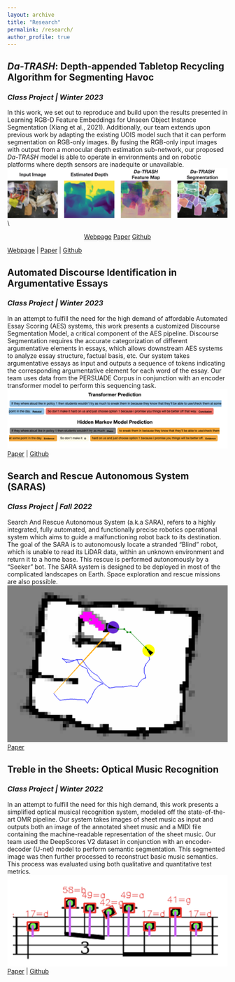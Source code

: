 ```yaml
---
layout: archive
title: "Research"
permalink: /research/
author_profile: true
---
```


## *Da-TRASH*: Depth-appended Tabletop Recycling Algorithm for Segmenting Havoc
### *Class Project | Winter 2023*
In this work, we set out to reproduce and build upon the results presented in Learning RGB-D Feature Embeddings for Unseen Object Instance Segmentation (Xiang et al., 2021). Additionally, our team extends upon previous work by adapting the existing UOIS model such that it can perform segmentation on RGB-only images. By fusing the RGB-only input images with output from a monocular depth estimation sub-network, our proposed *Da-TRASH* model is able to operate in environments and on robotic platforms where depth sensors are inadequite or unavailable. \
![Da-TRASH](../images/da_trash_qual.jpg) \

<div markdown="0" align="center">
    <a href="https://deeprob.org/w23/reports/da-trash/" class="btn btn--info">Webpage</a>
    <a href="../files/Da-TRASH.pdf" class="btn btn--info">Paper</a>
    <a href="https://github.com/schefferac2020/Da-TRASH" class="btn btn--info">Github</a>
</div>

[Webpage](https://deeprob.org/w23/reports/da-trash/) | [Paper](../files/Da-TRASH.pdf) | [Github](https://github.com/schefferac2020/Da-TRASH)

## Automated Discourse Identification in Argumentative Essays
### *Class Project | Winter 2023*
In an attempt to fulfill the need for the high demand of affordable Automated Essay Scoring (AES) systems, this work presents a customized Discourse Segmentation Model, a critical component of the AES pipeline. Discourse Segmentation requires the accurate categorization of different argumentative elements in essays, which allows downstream AES systems to analyze essay structure, factual basis, etc. Our system takes argumentative essays as input and outputs a sequence of tokens indicating the corresponding argumentative element for each word of the essay. Our team uses data from the PERSUADE Corpus in conjunction with an encoder transformer model to perform this sequencing task. \
![NLP](../images/NLP_qualitative.png) \
[Paper](../files/NLP.pdf) | [Github](https://github.com/schefferac2020/EssayClaimIden)

## Search and Rescue Autonomous System (SARAS)
### *Class Project | Fall 2022*
Search And Rescue Autonomous System (a.k.a SARA), refers to a highly integrated, fully automated, and functionally precise robotics operational system which aims to guide a malfunctioning robot back to its destination. The goal of the SARA is to autonomously locate a stranded “Blind” robot, which is unable to read its LiDAR data, within an unknown environment and return it to a home base. This rescue is performed autonomously by a “Seeker” bot. The SARA system is designed to be deployed in most of the complicated landscapes on Earth. Space exploration and rescue missions are also possible. \
![botlab](../images/botlab_map.png)
[Paper](../files/SARAS.pdf)

## Treble in the Sheets: Optical Music Recognition
### *Class Project | Winter 2022*
In an attempt to fulfill the need for this high demand, this work presents a simplified optical musical recognition system, modeled off the state-of-the-art OMR pipeline. Our system takes images of sheet music as input and outputs both an image of the annotated sheet music and a MIDI file containing the machine-readable representation of the sheet music. Our team used the DeepScores V2 dataset in conjunction with an encoder-decoder (U-net) model to perform semantic segmentation. This segmented image was then further processed to reconstruct basic music semantics. This process was evaluated using both qualitative and quantitative test metrics. \
![Thing](../images/treble_qualitative.png) \
[Paper](../files/OMR.pdf) | [Github](https://github.com/AshwinS27/TrebleInTheSheets)


